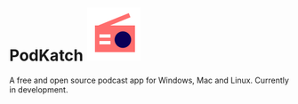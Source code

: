 # PodKatch ![PodKatch Icon](./Assets/icon/icon.svg)

 A free and open source podcast app for Windows, Mac and Linux. Currently in development.
